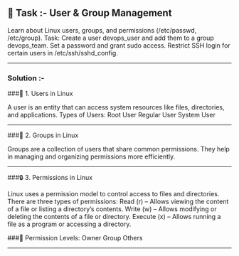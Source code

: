  ## 📌 Task :- User & Group Management

Learn about Linux users, groups, and permissions (/etc/passwd, /etc/group).
Task:
Create a user devops_user and add them to a group devops_team.
Set a password and grant sudo access.
Restrict SSH login for certain users in /etc/ssh/sshd_config.

---
### Solution :-
###👤 1. Users in Linux

A user is an entity that can access system resources like files, directories, and applications.
Types of Users:
Root User
Regular User
System User

---
###👥 2. Groups in Linux

 Groups are a collection of users that share common permissions. They help in managing and organizing permissions more efficiently.

---
###🔒 3. Permissions in Linux

Linux uses a permission model to control access to files and directories.
There are three types of permissions:
Read (r) – Allows viewing the content of a file or listing a directory’s contents.
Write (w) – Allows modifying or deleting the contents of a file or directory.
Execute (x) – Allows running a file as a program or accessing a directory.

###🔑 Permission Levels:
Owner
Group
Others

---

